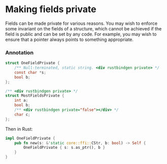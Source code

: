 # Making fields private

Fields can be made private for various reasons. You may wish to enforce some invariant on the fields of a structure, which cannot be achieved if the field is public and can be set by any code. For example, you may wish to ensure that a pointer always points to something appropriate.

### Annotation

```c
struct OneFieldPrivate {
    /** Null-terminated, static string. <div rustbindgen private> */
    const char *s;
    bool b;
};

/** <div rustbindgen private> */
struct MostFieldsPrivate {
    int a;
    bool b;
    /** <div rustbindgen private="false"></div> */
    char c;
};
```

Then in Rust:

```rust
impl OneFieldPrivate {
    pub fn new(s: &'static core::ffi::CStr, b: bool) -> Self {
        OneFieldPrivate { s: s.as_ptr(), b }
    }
}
```
